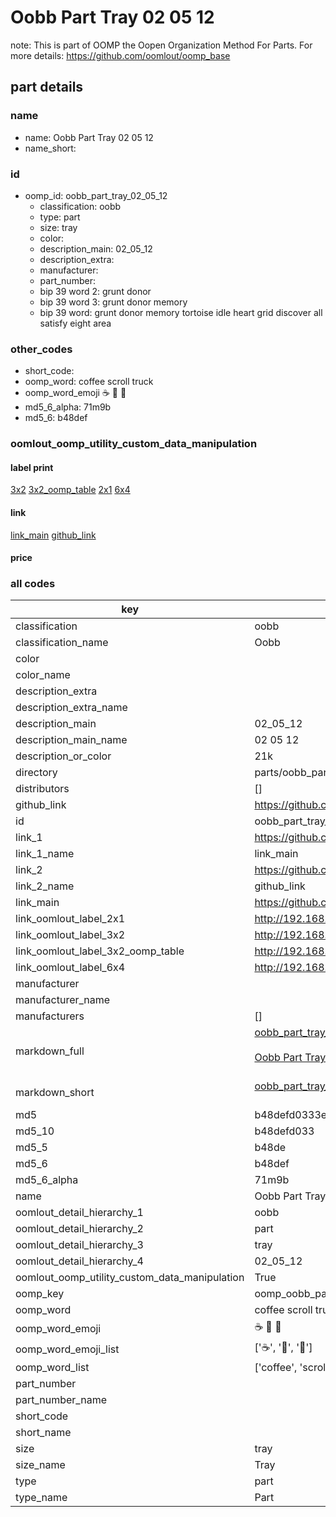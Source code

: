 # Oobb Part Tray 02 05 12  

note: This is part of OOMP the Oopen Organization Method For Parts. For more details: https://github.com/oomlout/oomp_base

##  part details





### name
* name: Oobb Part Tray 02 05 12
* name_short: 
### id
* oomp_id: oobb_part_tray_02_05_12
  * classification: oobb
  * type: part
  * size: tray
  * color: 
  * description_main: 02_05_12
  * description_extra: 
  * manufacturer: 
  * part_number: 
  * bip 39 word 2: grunt donor
  * bip 39 word 3: grunt donor memory
  * bip 39 word: grunt donor memory tortoise idle heart grid discover all satisfy eight area

### other_codes
* short_code: 
* oomp_word: coffee scroll truck
* oomp_word_emoji :coffee: :scroll: :truck:
* md5_6_alpha: 71m9b
* md5_6: b48def






### oomlout_oomp_utility_custom_data_manipulation
#### label print
[3x2](http://192.168.1.245:1112/?label=oomp%2071m9b)
[3x2_oomp_table](http://192.168.1.107:1112/?label=oomp%2071m9b)
[2x1](http://192.168.1.242:1112/?label=oomp%2071m9b)
[6x4](http://192.168.1.55:1112/?label=oomp%2071m9b)    

#### link

[link_main](https://github.com/oomlout/oomlout_oomp_current_version_messy/tree/main/parts/oobb_part_tray_02_05_12) [github_link](https://github.com/oomlout/oomlout_oomp_part_src/tree/main/parts/oobb_part_tray_02_05_12)                             

#### price







### all codes 
| key | value |  
| --- | --- |  
| classification | oobb |  
| classification_name | Oobb |  
| color |  |  
| color_name |  |  
| description_extra |  |  
| description_extra_name |  |  
| description_main | 02_05_12 |  
| description_main_name | 02 05 12 |  
| description_or_color | 21k |  
| directory | parts/oobb_part_tray_02_05_12 |  
| distributors | [] |  
| github_link | https://github.com/oomlout/oomlout_oomp_part_src/tree/main/parts/oobb_part_tray_02_05_12 |  
| id | oobb_part_tray_02_05_12 |  
| link_1 | https://github.com/oomlout/oomlout_oomp_current_version_messy/tree/main/parts/oobb_part_tray_02_05_12 |  
| link_1_name | link_main |  
| link_2 | https://github.com/oomlout/oomlout_oomp_part_src/tree/main/parts/oobb_part_tray_02_05_12 |  
| link_2_name | github_link |  
| link_main | https://github.com/oomlout/oomlout_oomp_current_version_messy/tree/main/parts/oobb_part_tray_02_05_12 |  
| link_oomlout_label_2x1 | http://192.168.1.242:1112/?label=oomp%2071m9b |  
| link_oomlout_label_3x2 | http://192.168.1.245:1112/?label=oomp%2071m9b |  
| link_oomlout_label_3x2_oomp_table | http://192.168.1.107:1112/?label=oomp%2071m9b |  
| link_oomlout_label_6x4 | http://192.168.1.55:1112/?label=oomp%2071m9b |  
| manufacturer |  |  
| manufacturer_name |  |  
| manufacturers | [] |  
| markdown_full | [oobb_part_tray_02_05_12](https://github.com/oomlout/oomlout_oomp_current_version_messy/tree/main/parts/oobb_part_tray_02_05_12)<br>[](https://github.com/oomlout/oomlout_oomp_current_version_messy/tree/main/parts/oobb_part_tray_02_05_12)<br>[Oobb Part Tray 02 05 12](https://github.com/oomlout/oomlout_oomp_current_version_messy/tree/main/parts/oobb_part_tray_02_05_12)<br><br> |  
| markdown_short | [oobb_part_tray_02_05_12](https://github.com/oomlout/oomlout_oomp_current_version_messy/tree/main/parts/oobb_part_tray_02_05_12)<br><br> |  
| md5 | b48defd0333eeccda9385e5915d05339 |  
| md5_10 | b48defd033 |  
| md5_5 | b48de |  
| md5_6 | b48def |  
| md5_6_alpha | 71m9b |  
| name | Oobb Part Tray 02 05 12 |  
| oomlout_detail_hierarchy_1 | oobb |  
| oomlout_detail_hierarchy_2 | part |  
| oomlout_detail_hierarchy_3 | tray |  
| oomlout_detail_hierarchy_4 | 02_05_12 |  
| oomlout_oomp_utility_custom_data_manipulation | True |  
| oomp_key | oomp_oobb_part_tray_02_05_12 |  
| oomp_word | coffee scroll truck |  
| oomp_word_emoji | :coffee: :scroll: :truck: |  
| oomp_word_emoji_list | [':coffee:', ':scroll:', ':truck:'] |  
| oomp_word_list | ['coffee', 'scroll', 'truck'] |  
| part_number |  |  
| part_number_name |  |  
| short_code |  |  
| short_name |  |  
| size | tray |  
| size_name | Tray |  
| type | part |  
| type_name | Part |  
